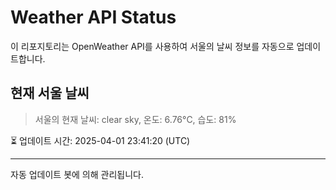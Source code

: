 
# Weather API Status

이 리포지토리는 OpenWeather API를 사용하여 서울의 날씨 정보를 자동으로 업데이트합니다.

## 현재 서울 날씨
> 서울의 현재 날씨: clear sky, 온도: 6.76°C, 습도: 81%

⏳ 업데이트 시간: 2025-04-01 23:41:20 (UTC)

---
자동 업데이트 봇에 의해 관리됩니다.
